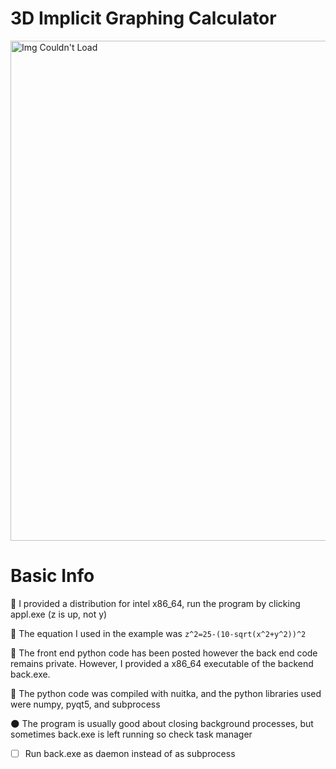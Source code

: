 # 3D Implicit Graphing Calculator

<img src="https://user-images.githubusercontent.com/60249504/136651126-91e6ee99-4b8d-4b79-a563-aeed1d048aff.gif" alt="Img Couldn't Load" width="800">

# Basic Info

:cherry_blossom: I provided a distribution for intel x86_64, run the program by clicking appl.exe (z is up, not y)

:cherry_blossom: The equation I used in the example was ``` z^2=25-(10-sqrt(x^2+y^2))^2 ```

:cherry_blossom: The front end python code has been posted however the back end code remains private. However, I provided a x86_64 executable of the backend back.exe.

:cherry_blossom: The python code was compiled with nuitka, and the python libraries used were numpy, pyqt5, and subprocess

:new_moon: The program is usually good about closing background processes, but sometimes back.exe is left running so check task manager

- [ ] Run back.exe as daemon instead of as subprocess
